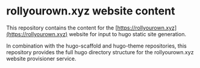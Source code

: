# rollyourown.xyz website content

This repository contains the content for the [https://rollyourown.xyz](https://rollyourown.xyz) website for input to hugo static site generation.

In combination with the hugo-scaffold and hugo-theme repositories, this repository provides the full hugo directory structure for the rollyourown.xyz website provisioner service.
